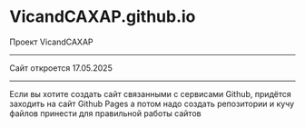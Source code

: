 # VicandCAXAP.github.io
Проект VicandCAXAP

-----------------------------------

Сайт откроется 17.05.2025

-----------------------------------------

Если вы хотите создать сайт связанными с сервисами Github, придётся заходить на сайт Github Pages а потом надо создать репозитории и кучу файлов принести для правильной работы сайтов
